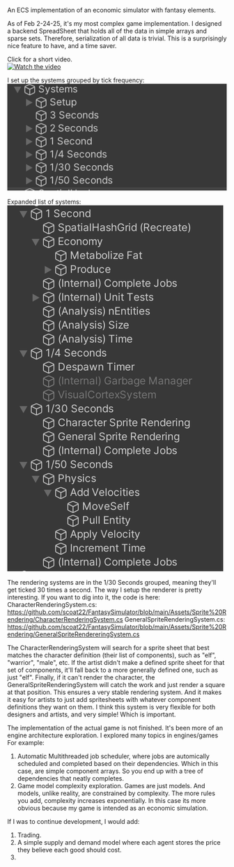 An ECS implementation of an economic simulator with fantasy elements. 

As of Feb 2-24-25, it's my most complex game implementation. 
I designed a backend SpreadSheet that holds all of the data in simple arrays and sparse sets. Therefore, serialization of all data is trivial. This is a surprisingly nice feature to have, and a time saver. 

Click for a short video.<br />
[![Watch the video](https://i9.ytimg.com/vi/6lIUX4n4voQ/mqdefault.jpg?sqp=CLS29b0G&rs=AOn4CLBsV5d_cPUFJnKE2s0omqivsAMplw)](https://youtu.be/6lIUX4n4voQ)

I set up the systems grouped by tick frequency:<br />
![alt text](https://github.com/scoat22/SampleCode/blob/main/Images/image1.png?raw=true)

Expanded list of systems:<br />
![alt text](https://github.com/scoat22/SampleCode/blob/main/Images/image2.png?raw=true)

The rendering systems are in the 1/30 Seconds grouped, meaning they'll get ticked 30 times a second. The way I setup the renderer is pretty interesting. If you want to dig into it, the code is here:
CharacterRenderingSystem.cs: https://github.com/scoat22/FantasySimulator/blob/main/Assets/Sprite%20Rendering/CharacterRenderingSystem.cs
GeneralSpriteRenderingSystem.cs: https://github.com/scoat22/FantasySimulator/blob/main/Assets/Sprite%20Rendering/GeneralSpriteRendereringSystem.cs

The CharacterRenderingSystem will search for a sprite sheet that best matches the character definition (their list of components), such as "elf", "warrior", "male", etc. If the artist didn't make a defined sprite sheet for that set of components, it'll fall back to a more generally defined one, such as just "elf". Finally, if it can't render the character, the GeneralSpriteRenderingSystem will catch the work and just render a square at that position. This ensures a very stable rendering system. And it makes it easy for artists to just add spritesheets with whatever component definitions they want on them. I think this system is very flexible for both designers and artists, and very simple! Which is important.

The implementation of the actual game is not finished. It's been more of an engine architecture exploration. I explored many topics in engines/games
For example:
1. Automatic Multithreaded job scheduler, where jobs are automically scheduled and completed based on their dependencies. Which in this case, are simple component arrays. So you end up with a tree of dependencies that neatly completes. 
2. Game model complexity exploration. Games are just models. And models, unlike reality, are constrained by complexity. The more rules you add, complexity increases exponentially. In this case its more obvious because my game is intended as an economic simulation.



If I was to continue development, I would add:
1. Trading.
2. A simple supply and demand model where each agent stores the price they believe each good should cost.
3. 
